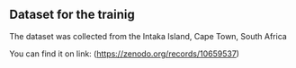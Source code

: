 ## Dataset for the trainig
 The dataset was collected from the Intaka Island, Cape Town, South Africa

 You can find it on link: (https://zenodo.org/records/10659537)
